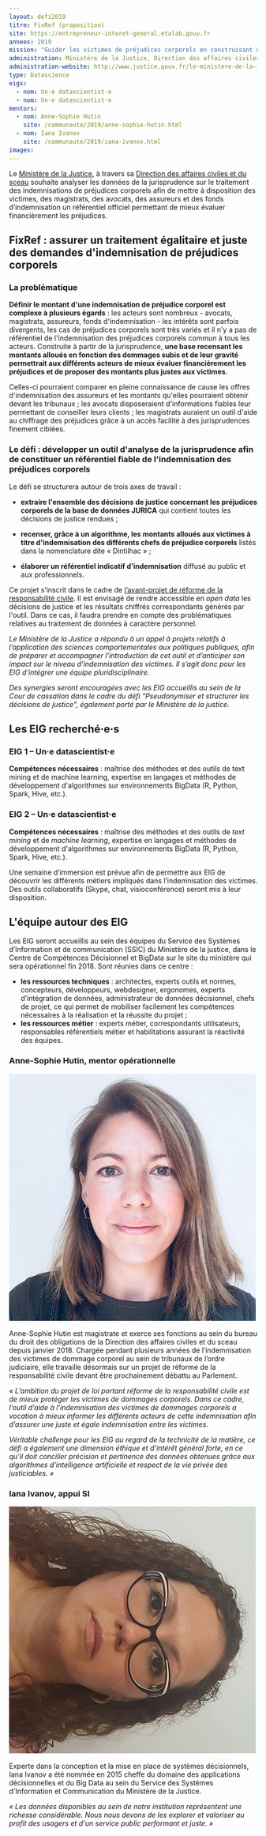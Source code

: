 ```yaml
---
layout: defi2019
titre: FixRef (proposition)
site: https://entrepreneur-interet-general.etalab.gouv.fr
annees: 2019
mission: "Guider les victimes de préjudices corporels en construisant un référentiel neutre et stable des indemnisations "
administration: Ministère de la Justice, Direction des affaires civiles et du sceau
administration-website: http://www.justice.gouv.fr/le-ministere-de-la-justice-10017/direction-des-affaires-civiles-et-du-sceau-10023/
type: Datascience
eigs:
  - nom: Un·e datascientist·e
  - nom: Un·e datascientist·e
mentors: 
  - nom: Anne-Sophie Hutin
    site: /communaute/2019/anne-sophie-hutin.html
  - nom: Iana Ivanov
    site: /communaute/2019/iana-ivanov.html
images: 
---
```


Le [Ministère de la Justice](http://www.justice.gouv.fr/), à travers sa
[Direction des affaires civiles et du
sceau](http://www.justice.gouv.fr/le-ministere-de-la-justice-10017/direction-des-affaires-civiles-et-du-sceau-10023/)
souhaite analyser les données de la jurisprudence sur le traitement
des indemnisations de préjudices corporels afin de mettre à
disposition des victimes, des magistrats, des avocats, des assureurs
et des fonds d’indemnisation un référentiel officiel permettant de
mieux évaluer financièrement les préjudices.

## FixRef : assurer un traitement égalitaire et juste des demandes d'indemnisation de préjudices corporels

### La problématique

**Définir le montant d'une indemnisation de préjudice corporel est
complexe à plusieurs égards** : les acteurs sont nombreux - avocats, magistrats, assureurs, fonds d'indemnisation - les intérêts
sont parfois divergents, les cas de préjudices corporels sont très
variés et il n'y a pas de référentiel de l'indemnisation des
préjudices corporels commun à tous les acteurs. Construite à partir de
la jurisprudence, **une base recensant les montants alloués en
fonction des dommages subis et de leur gravité permettrait aux
différents acteurs de mieux évaluer financièrement les préjudices et
de proposer des montants plus justes aux victimes**.

Celles-ci pourraient comparer en pleine connaissance de cause les
offres d'indemnisation des assureurs et les montants qu'elles pourraient
obtenir devant les tribunaux ; les avocats disposeraient
d'informations fiables leur permettant de conseiller leurs clients ;
les magistrats auraient un outil d'aide au chiffrage des préjudices
grâce à un accès facilité à des jurisprudences finement ciblées.

### Le défi : développer un outil d'analyse de la jurisprudence afin de constituer un référentiel fiable de l'indemnisation des préjudices corporels 

Le défi se structurera autour de trois axes de travail :

* **extraire l'ensemble des décisions de justice concernant les
  préjudices corporels de la base de données JURICA** qui contient
  toutes les décisions de justice rendues ;

* **recenser, grâce à un algorithme, les montants alloués aux victimes
  à titre d'indemnisation des différents chefs de préjudice
  corporels** listés dans la nomenclature dite « Dintilhac » ;

* **élaborer un référentiel indicatif d'indemnisation** diffusé au
  public et aux professionnels.

Ce projet s’inscrit dans le cadre de [l’avant-projet de réforme de la
responsabilité
civile](http://www.presse.justice.gouv.fr/archives-discours-10093/discours-de-2017-12856/projet-de-reforme-de-la-responsabilite-civile-29780.html).
Il est envisagé de rendre accessible en _open data_ les décisions de
justice et les résultats chiffrés correspondants générés par
l'outil. Dans ce cas, il faudra prendre en compte des problématiques
relatives au traitement de données à caractère personnel.

_Le Ministère de la Justice a répondu à un appel à projets relatifs à
l’application des sciences comportementales aux politiques publiques,
afin de préparer et accompagner l’introduction de cet outil et
d’anticiper son impact sur le niveau d’indemnisation des victimes. Il
s’agit donc pour les EIG d’intégrer une équipe pluridisciplinaire._

_Des synergies seront encouragées avec les EIG accueillis au sein de
la Cour de cassation dans le cadre du défi "Pseudonymiser et
structurer les décisions de justice", également porté par le Ministère
de la justice._

## Les EIG recherché·e·s

### EIG 1 – Un·e datascientist·e

**Compétences nécessaires** : maîtrise des méthodes et des outils de
text mining et de machine learning, expertise en langages et méthodes
de développement d'algorithmes sur environnements BigData (R, Python,
Spark, Hive, etc.).

### EIG 2 – Un·e datascientist·e

**Compétences nécessaires** : maîtrise des méthodes et des outils de
_text mining_ et de _machine learning_, expertise en langages et
méthodes de développement d'algorithmes sur environnements BigData (R,
Python, Spark, Hive, etc.).

Une semaine d’immersion est prévue afin de permettre aux EIG de
découvrir les différents métiers impliqués dans l’indemnisation des
victimes. Des outils collaboratifs (Skype, chat, visioconférence)
seront mis à leur disposition.

## L'équipe autour des EIG

Les EIG seront accueillis au sein des équipes du Service des Systèmes
d’Information et de communication (SSIC) du Ministère de la justice,
dans le Centre de Compétences Décisionnel et BigData sur le site du
ministère qui sera opérationnel fin 2018. Sont réunies dans ce
centre :
* **les ressources techniques** : architectes, experts outils et normes,
  concepteurs, développeurs, webdesigner, ergonomes, experts
  d’intégration de données, administrateur de données décisionnel,
  chefs de projet, ce qui permet de mobiliser facilement les
  compétences nécessaires à la réalisation et la réussite du projet ;
* **les ressources métier** : experts métier, correspondants utilisateurs,
  responsables référentiels métier et habilitations assurant la
  réactivité des équipes.

### Anne-Sophie Hutin, mentor opérationnelle

![Anne-Sophie Hutin](/img/communaute/anne-sophie-hutin.png)

Anne-Sophie Hutin est magistrate et exerce ses fonctions au sein du
bureau du droit des obligations de la Direction des affaires civiles
et du sceau depuis janvier 2018. Chargée pendant plusieurs années de
l’indemnisation des victimes de dommage corporel au sein de tribunaux
de l’ordre judiciaire, elle travaille désormais sur un projet de
réforme de la responsabilité civile devant être prochainement débattu
au Parlement.

_« L’ambition du projet de loi portant réforme de la responsabilité
civile est de mieux protéger les victimes de dommages corporels. Dans
ce cadre, l’outil d’aide à l’indemnisation des victimes de dommages
corporels a vocation à mieux informer les différents acteurs de cette
indemnisation afin d’assurer une juste et égale indemnisation entre
les victimes._

_Véritable challenge pour les EIG au regard de la technicité de la
matière, ce défi a également une dimension éthique et d’intérêt
général forte, en ce qu’il doit concilier précision et pertinence des
données obtenues grâce aux algorithmes d’intelligence artificielle et
respect de la vie privée des justiciables. »_

### Iana Ivanov, appui SI

![Iana Ivanov](/img/communaute/iana-ivanov.jpg)

Experte dans la conception et la mise en place de systèmes
décisionnels, Iana Ivanov a été nommée en 2015 cheffe du domaine des
applications décisionnelles et du Big Data au sein du Service des
Systèmes d'Information et Communication du Ministère de la Justice.

_« Les données disponibles au sein de notre institution représentent
une richesse considérable. Nous nous devons de les explorer et
valoriser au profit des usagers et d'un service public performant et
juste. »_
